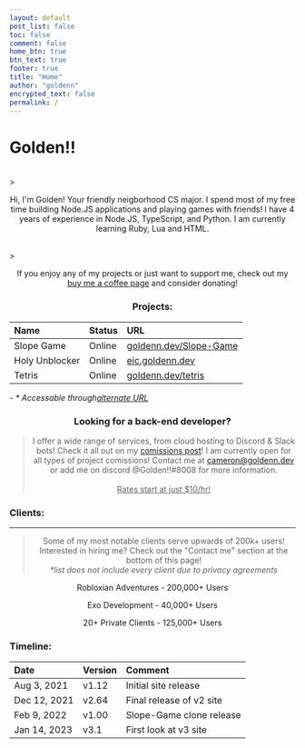 ```yaml
---
layout: default
post_list: false
toc: false
comment: false
home_btn: true
btn_text: true
footer: true
title: "Home"
author: "goldenn"
encrypted_text: false
permalink: /
---
```


# Golden!!

<br>
>  <p style="text-align: center;">Hi, I'm Golden! Your friendly neigborhood CS major. I spend most of my free time building Node.JS applications and playing games with friends! I have 4 years of experience in Node.JS, TypeScript, and Python. I am currently learning Ruby, Lua and HTML.</p>
<br>
>  <p style="text-align: center;">If you enjoy any of my projects or just want to support me, check out my <a href="https://buymeacoffee.com/goldenn15">buy me a coffee page</a> and consider donating!</p>

<h3 style="text-align: center;"> Projects: </h3>

| Name        | Status  | URL          |
| :---------- | :------ | :----------- |
| Slope Game  | Online  | [goldenn.dev/Slope-Game](https://goldenn.dev/Slope-Game) |
| Holy Unblocker | Online | [eic.goldenn.dev](https://eic.goldenn.dev) |
| Tetris     | Online   | [goldenn.dev/tetris](https://goldenn.dev/tetris) |

*- * Accessable through[alternate URL](https://website-aio-cameronja14u4o9xb.koyeb.app/)*

<h3 style="text-align: center;"> Looking for a back-end developer?</h3>

> <p style="text-align: center;"> I offer a wide range of services, from cloud hosting to Discord & Slack bots! Check it all out on my <a href="https://goldenn.dev/posts/comissions">comissions post</a>! I am currently open for all types of project comissions! Contact me at <a href="mailto:cameron@goldenn.dev">cameron@goldenn.dev</a> or add me on discord @Golden!!#8008 for more information.<br>  <br> <u>Rates start at just $10/hr!</u></p>


### Clients:
---
>  <p style="text-align: center;">Some of my most notable clients serve upwards of 200k+ users! Interested in hiring me? Check out the "Contact me" section at the bottom of this page!<br><i>*list does not include every client due to privacy agreements</i></p>
   <p style="text-align: center;">Robloxian Adventures - 200,000+ Users</p>
   <p style="text-align: center;">Exo Development - 40,000+ Users</p>
   <p style="text-align: center;">20+ Private Clients - 125,000+ Users</p>


### Timeline:

| Date         | Version   |  Comment                 |
| :----------- | :-------- |  :---------------------  |
|  Aug 3, 2021 |   v1.12   |  Initial site release    |
| Dec 12, 2021 |   v2.64   |  Final release of v2 site|
|  Feb 9, 2022 |   v1.00   |  Slope-Game clone release|
| Jan 14, 2023 |   v3.1    |  First look at v3 site   |
